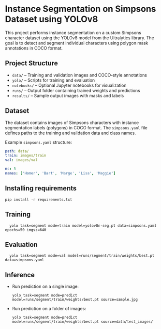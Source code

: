# Instance Segmentation on Simpsons Dataset using YOLOv8

This project performs instance segmentation on a custom Simpsons character dataset using the YOLOv8 model from the Ultralytics library. The goal is to detect and segment individual characters using polygon mask annotations in COCO format.

## Project Structure

- `data/` – Training and validation images and COCO-style annotations
- `yolo/` – Scripts for training and evaluation
- `notebooks/` – Optional Jupyter notebooks for visualization
- `runs/` – Output folder containing trained weights and predictions
- `results/` – Sample output images with masks and labels

## Dataset

The dataset contains images of Simpsons characters with instance segmentation labels (polygons) in COCO format. The `simpsons.yaml` file defines paths to the training and validation data and class names.

Example `simpsons.yaml` structure:

```yaml
path: data/
train: images/train
val: images/val

nc: 5
names: ['Homer', 'Bart', 'Marge', 'Lisa', 'Maggie']

```
## Installing requirements

    pip install -r requirements.txt

## Training

      yolo task=segment mode=train model=yolov8n-seg.pt data=simpsons.yaml epochs=50 imgsz=640

## Evaluation

      yolo task=segment mode=val model=runs/segment/train/weights/best.pt data=simpsons.yaml

## Inference

- Run prediction on a single image:

      yolo task=segment mode=predict model=runs/segment/train/weights/best.pt source=sample.jpg

- Run prediction on a folder of images:

      yolo task=segment mode=predict model=runs/segment/train/weights/best.pt source=data/test_images/
